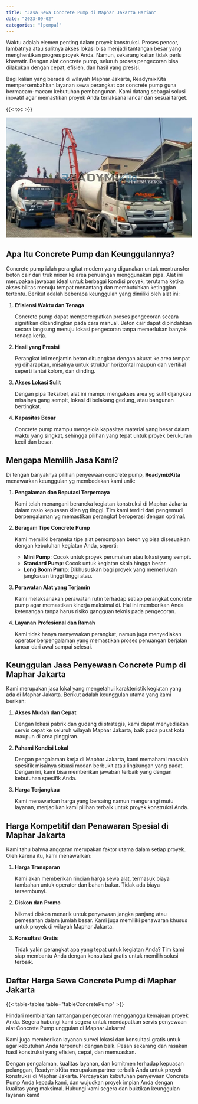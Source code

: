 ```yaml
---
title: "Jasa Sewa Concrete Pump di Maphar Jakarta Harian"
date: "2023-09-02"
categories: "[pompa]"
---
```


Waktu adalah elemen penting dalam proyek konstruksi. Proses pencor,  lambatnya atau sulitnya akses lokasi bisa menjadi tantangan besar yang menghentikan progres proyek Anda. Namun, sekarang kalian tidak perlu khawatir. Dengan alat concrete pump, seluruh proses pengecoran bisa dilakukan dengan cepat, efisien, dan hasil yang presisi.

Bagi kalian yang berada di wilayah Maphar Jakarta, ReadymixKita mempersembahkan layanan sewa perangkat cor concrete pump guna bermacam-macam kebutuhan pembangunan. Kami datang sebagai solusi inovatif agar memastikan proyek Anda terlaksana lancar dan sesuai target.

{{< toc >}}

![Jasa Sewa Concrete Pump di Maphar Jakarta Harian](/images/pompa/sewa-pompa-20.jpg)

## Apa Itu Concrete Pump dan Keunggulannya?

Concrete pump ialah perangkat modern yang digunakan untuk mentransfer beton cair dari truk mixer ke area penuangan menggunakan pipa. Alat ini merupakan jawaban ideal untuk berbagai kondisi proyek, terutama ketika aksesibilitas menuju tempat menantang dan membutuhkan ketinggian tertentu. Berikut adalah beberapa keunggulan yang dimiliki oleh alat ini:

1. **Efisiensi Waktu dan Tenaga**

   Concrete pump dapat mempercepatkan proses pengecoran secara signifikan dibandingkan pada cara manual. Beton cair dapat dipindahkan secara langsung menuju lokasi pengecoran tanpa memerlukan banyak tenaga kerja.

2. **Hasil yang Presisi**

   Perangkat ini menjamin beton dituangkan dengan akurat ke area tempat yg diharapkan, misalnya untuk struktur horizontal maupun dan vertikal seperti lantai kolom, dan dinding.

3. **Akses Lokasi Sulit**

   Dengan pipa fleksibel, alat ini mampu mengakses area yg sulit dijangkau misalnya gang sempit, lokasi di belakang gedung, atau bangunan bertingkat.

4. **Kapasitas Besar**

   Concrete pump mampu mengelola kapasitas material yang besar dalam waktu yang singkat, sehingga pilihan yang tepat untuk proyek berukuran kecil dan besar.

## Mengapa Memilih Jasa Kami?

Di tengah banyaknya pilihan penyewaan concrete pump, **ReadymixKita** menawarkan keunggulan yg membedakan kami unik:

1. **Pengalaman dan Reputasi Terpercaya**

   Kami telah menangani beraneka kegiatan konstruksi di Maphar Jakarta dalam rasio kepuasan klien yg tinggi. Tim kami terdiri dari pengemudi berpengalaman yg memastikan perangkat beroperasi dengan optimal.

2. **Beragam Tipe Concrete Pump**

   Kami memiliki beraneka tipe alat pemompaan beton yg bisa disesuaikan dengan kebutuhan kegiatan Anda, seperti:
   - **Mini Pump**: Cocok untuk proyek perumahan atau lokasi yang sempit.
   - **Standard Pump**: Cocok untuk kegiatan skala hingga besar.
   - **Long Boom Pump**: Dikhususkan bagi proyek yang memerlukan jangkauan tinggi tinggi atau.

3. **Perawatan Alat yang Terjamin**

   Kami melaksanakan perawatan rutin terhadap setiap perangkat concrete pump agar memastikan kinerja maksimal di. Hal ini memberikan Anda ketenangan tanpa harus risiko gangguan teknis pada pengecoran.

4. **Layanan Profesional dan Ramah**

   Kami tidak hanya menyewakan perangkat, namun juga menyediakan operator berpengalaman yang memastikan proses penuangan berjalan lancar dari awal sampai selesai.

## Keunggulan Jasa Penyewaan Concrete Pump di Maphar Jakarta

Kami merupakan jasa lokal yang mengetahui karakteristik kegiatan yang ada di Maphar Jakarta. Berikut adalah keunggulan utama yang kami berikan:

1. **Akses Mudah dan Cepat**

   Dengan lokasi pabrik dan gudang di strategis, kami dapat menyediakan servis cepat ke seluruh wilayah Maphar Jakarta, baik pada pusat kota maupun di area pinggiran.

2. **Pahami Kondisi Lokal**

   Dengan pengalaman kerja di Maphar Jakarta, kami memahami masalah spesifik misalnya situasi medan berbukit atau lingkungan yang padat. Dengan ini, kami bisa memberikan jawaban terbaik yang dengan kebutuhan spesifik Anda.

3. **Harga Terjangkau**

   Kami menawarkan harga yang bersaing namun mengurangi mutu layanan, menjadikan kami pilihan terbaik untuk proyek konstruksi Anda.

## Harga Kompetitif dan Penawaran Spesial di Maphar Jakarta

Kami tahu bahwa anggaran merupakan faktor utama dalam setiap proyek. Oleh karena itu, kami menawarkan:

1. **Harga Transparan**

   Kami akan memberikan rincian harga sewa alat, termasuk biaya tambahan untuk operator dan bahan bakar. Tidak ada biaya tersembunyi.

2. **Diskon dan Promo**

   Nikmati diskon menarik untuk penyewaan jangka panjang atau pemesanan dalam jumlah besar. Kami juga memiliki penawaran khusus untuk proyek di wilayah Maphar Jakarta.

3. **Konsultasi Gratis**

   Tidak yakin perangkat apa yang tepat untuk kegiatan Anda? Tim kami siap membantu Anda dengan konsultasi gratis untuk memilih solusi terbaik.

## Daftar Harga Sewa Concrete Pump di Maphar Jakarta

{{< table-tables table="tableConcretePump" >}}

Hindari membiarkan tantangan pengecoran mengganggu kemajuan proyek Anda. Segera hubungi kami segera untuk mendapatkan servis penyewaan alat Concrete Pump unggulan di Maphar Jakarta!

Kami juga memberikan layanan survei lokasi dan konsultasi gratis untuk agar kebutuhan Anda terpenuhi dengan baik. Pesan sekarang dan rasakan hasil konstruksi yang efisien, cepat, dan memuaskan.

Dengan pengalaman, kualitas layanan, dan komitmen terhadap kepuasan pelanggan, ReadymixKita merupakan partner terbaik Anda untuk proyek konstruksi di Maphar Jakarta. Percayakan kebutuhan penyewaan Concrete Pump Anda kepada kami, dan wujudkan proyek impian Anda dengan kualitas yang maksimal. Hubungi kami segera dan buktikan keunggulan layanan kami!